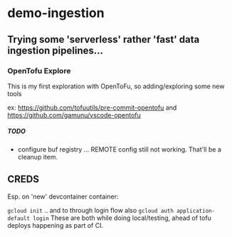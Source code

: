 # demo-ingestion

## Trying some 'serverless' rather 'fast' data ingestion pipelines...




### OpenTofu Explore

This is my first exploration with OpenToFu, so adding/exploring some new tools

ex: https://github.com/tofuutils/pre-commit-opentofu and https://github.com/gamunu/vscode-opentofu



##### TODO

* configure buf registry
...  REMOTE config still not working.  That'll be a cleanup item.



## CREDS
Esp. on 'new' devcontainer container:

`gcloud init` .. and to through login flow
also `gcloud auth application-default login`
These are both while doing local/testing, ahead of tofu deploys happening as part of CI.
